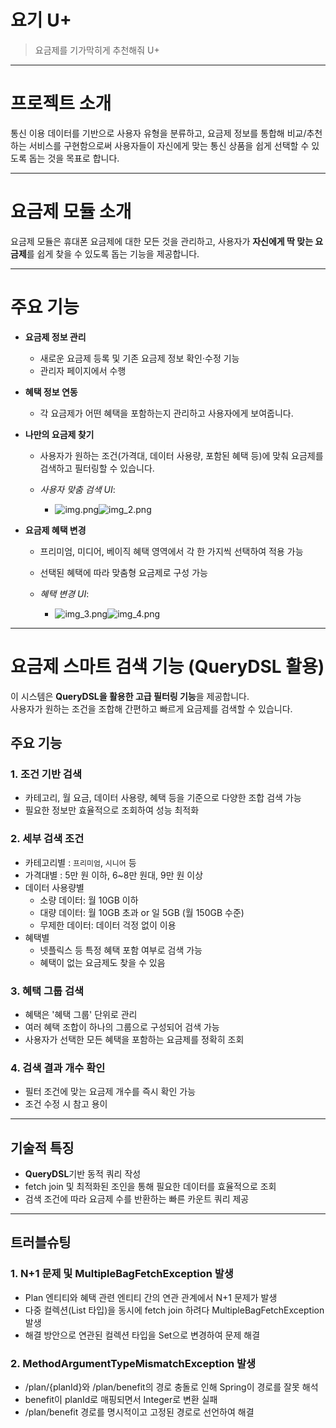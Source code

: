 # 요기 U+
> 요금제를 기가막히게 추천해줘 U+



---



# 프로젝트 소개
통신 이용 데이터를 기반으로 사용자 유형을 분류하고, 요금제 정보를 통합해 비교/추천하는 서비스를 구현함으로써 사용자들이 자신에게 맞는 통신 상품을 쉽게 선택할 수 있도록 돕는 것을 목표로 합니다.



---



# 요금제 모듈 소개
요금제 모듈은 휴대폰 요금제에 대한 모든 것을 관리하고, 사용자가 **자신에게 딱 맞는 요금제**를 쉽게 찾을 수 있도록 돕는 기능을 제공합니다.



---



# 주요 기능

- **요금제 정보 관리**
    - 새로운 요금제 등록 및 기존 요금제 정보 확인·수정 기능
    - 관리자 페이지에서 수행

- **혜택 정보 연동**
    - 각 요금제가 어떤 혜택을 포함하는지 관리하고 사용자에게 보여줍니다.

- **나만의 요금제 찾기**
    - 사용자가 원하는 조건(가격대, 데이터 사용량, 포함된 혜택 등)에 맞춰 요금제를 검색하고 필터링할 수 있습니다.

    - *사용자 맞춤 검색 UI*:
        - ![img.png](img/img.png)![img_2.png](img/img_2.png)

- **요금제 혜택 변경**
    - 프리미엄, 미디어, 베이직 혜택 영역에서 각 한 가지씩 선택하여 적용 가능
    - 선택된 혜택에 따라 맞춤형 요금제로 구성 가능

    - *혜택 변경 UI*:
        - ![img_3.png](img/img_3.png)![img_4.png](img/img_4.png)



---



# 요금제 스마트 검색 기능 (QueryDSL 활용)

이 시스템은 **QueryDSL을 활용한 고급 필터링 기능**을 제공합니다.  
사용자가 원하는 조건을 조합해 간편하고 빠르게 요금제를 검색할 수 있습니다.



## 주요 기능

### 1. 조건 기반 검색

- 카테고리, 월 요금, 데이터 사용량, 혜택 등을 기준으로 다양한 조합 검색 가능
- 필요한 정보만 효율적으로 조회하여 성능 최적화


### 2. 세부 검색 조건

- 카테고리별 : `프리미엄`, `시니어` 등
- 가격대별 : 5만 원 이하, 6~8만 원대, 9만 원 이상
- 데이터 사용량별
  - 소량 데이터: 월 10GB 이하
  - 대량 데이터: 월 10GB 초과 or 일 5GB (월 150GB 수준)
  - 무제한 데이터: 데이터 걱정 없이 이용
- 혜택별
  - 넷플릭스 등 특정 혜택 포함 여부로 검색 가능
  - 혜택이 없는 요금제도 찾을 수 있음


### 3. 혜택 그룹 검색

- 혜택은 '혜택 그룹' 단위로 관리
- 여러 혜택 조합이 하나의 그룹으로 구성되어 검색 가능
- 사용자가 선택한 모든 혜택을 포함하는 요금제를 정확히 조회


### 4. 검색 결과 개수 확인

- 필터 조건에 맞는 요금제 개수를 즉시 확인 가능
- 조건 수정 시 참고 용이



---



## 기술적 특징

- **QueryDSL**기반 동적 쿼리 작성
- fetch join 및 최적화된 조인을 통해 필요한 데이터를 효율적으로 조회
- 검색 조건에 따라 요금제 수를 반환하는 빠른 카운트 쿼리 제공



---



## 트러블슈팅


### 1. N+1 문제 및 MultipleBagFetchException 발생
- Plan 엔티티와 혜택 관련 엔티티 간의 연관 관계에서 N+1 문제가 발생
- 다중 컬렉션(List 타입)을 동시에 fetch join 하려다 MultipleBagFetchException 발생
- 해결 방안으로 연관된 컬렉션 타입을 Set으로 변경하여 문제 해결


### 2. MethodArgumentTypeMismatchException 발생
- /plan/{planId}와 /plan/benefit의 경로 충돌로 인해 Spring이 경로를 잘못 해석
- benefit이 planId로 매핑되면서 Integer로 변환 실패
- /plan/benefit 경로를 명시적이고 고정된 경로로 선언하여 해결
